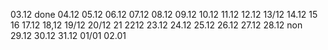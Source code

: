 03.12 done
04.12
05.12
06.12
07.12
08.12
09.12
10.12
11.12
12.12
13/12
14.12
15
16
17.12
18,12
19/12
20/12
21
2212
23.12
24.12
25.12
26.12
27.12
28.12 non
29.12
30.12
31.12
01/01
02.01
